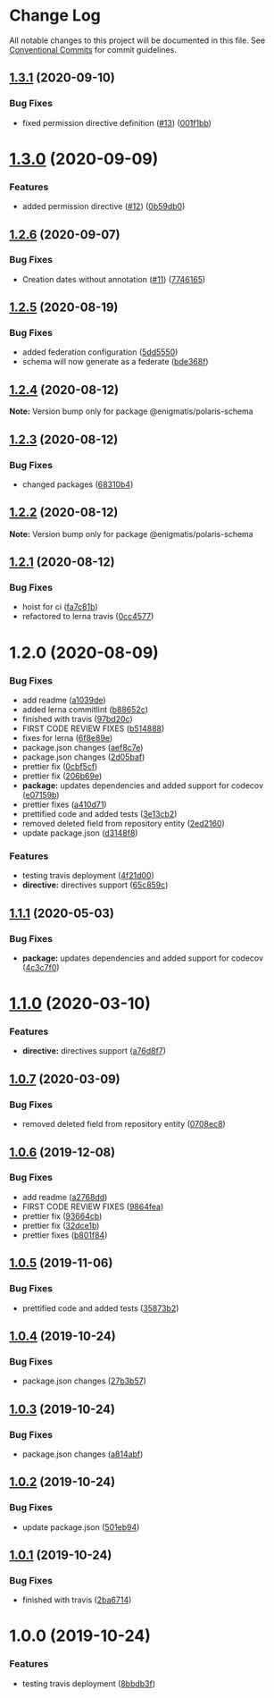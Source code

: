 # Change Log

All notable changes to this project will be documented in this file.
See [Conventional Commits](https://conventionalcommits.org) for commit guidelines.

## [1.3.1](https://github.com/Enigmatis/polaris-schema/compare/@enigmatis/polaris-schema@1.3.0...@enigmatis/polaris-schema@1.3.1) (2020-09-10)


### Bug Fixes

* fixed permission directive definition ([#13](https://github.com/Enigmatis/polaris-schema/issues/13)) ([001f1bb](https://github.com/Enigmatis/polaris-schema/commit/001f1bb45c8c88fe4fef5c9308e9f35375d59245))





# [1.3.0](https://github.com/Enigmatis/polaris-schema/compare/@enigmatis/polaris-schema@1.2.6...@enigmatis/polaris-schema@1.3.0) (2020-09-09)


### Features

* added permission directive ([#12](https://github.com/Enigmatis/polaris-schema/issues/12)) ([0b59db0](https://github.com/Enigmatis/polaris-schema/commit/0b59db056e40e1e417f932d02a21023c007ea5f9))





## [1.2.6](https://github.com/Enigmatis/polaris-schema/compare/@enigmatis/polaris-schema@1.2.5...@enigmatis/polaris-schema@1.2.6) (2020-09-07)


### Bug Fixes

* Creation dates without annotation ([#11](https://github.com/Enigmatis/polaris-schema/issues/11)) ([7746165](https://github.com/Enigmatis/polaris-schema/commit/77461659786738b4f0b5acfb699574dad3bb8f2e))





## [1.2.5](https://github.com/Enigmatis/polaris-schema/compare/@enigmatis/polaris-schema@1.2.4...@enigmatis/polaris-schema@1.2.5) (2020-08-19)


### Bug Fixes

* added federation configuration ([5dd5550](https://github.com/Enigmatis/polaris-schema/commit/5dd5550cd685c8fd281b297b0a308e1627b73cac))
* schema will now generate as a federate ([bde368f](https://github.com/Enigmatis/polaris-schema/commit/bde368fe13994c543e30f8ad4325e901d0a51767))





## [1.2.4](https://github.com/Enigmatis/polaris-schema/compare/@enigmatis/polaris-schema@1.2.3...@enigmatis/polaris-schema@1.2.4) (2020-08-12)

**Note:** Version bump only for package @enigmatis/polaris-schema





## [1.2.3](https://github.com/Enigmatis/polaris-schema/compare/@enigmatis/polaris-schema@1.2.2...@enigmatis/polaris-schema@1.2.3) (2020-08-12)


### Bug Fixes

* changed packages ([68310b4](https://github.com/Enigmatis/polaris-schema/commit/68310b42e64eb6ecb95455a6215ff5e110fda8f0))





## [1.2.2](https://github.com/Enigmatis/polaris-united/compare/@enigmatis/polaris-schema@1.2.1...@enigmatis/polaris-schema@1.2.2) (2020-08-12)

**Note:** Version bump only for package @enigmatis/polaris-schema





## [1.2.1](https://github.com/Enigmatis/polaris-united/compare/@enigmatis/polaris-schema@1.2.0...@enigmatis/polaris-schema@1.2.1) (2020-08-12)


### Bug Fixes

* hoist for ci ([fa7c81b](https://github.com/Enigmatis/polaris-united/commit/fa7c81b30c7a29b23be006b94742088ac2339fed))
* refactored to lerna travis ([0cc4577](https://github.com/Enigmatis/polaris-united/commit/0cc4577ed9e43a425dc1637e8f4424a1c018b95b))





# 1.2.0 (2020-08-09)


### Bug Fixes

* add readme ([a1039de](https://github.com/Enigmatis/polaris-schema/commit/a1039deb8ac160be9373b338dfa00396518c68fd))
* added lerna commitlint ([b88652c](https://github.com/Enigmatis/polaris-schema/commit/b88652ccefabce23f43dec62396744ca8cf03246))
* finished with travis ([97bd20c](https://github.com/Enigmatis/polaris-schema/commit/97bd20c9ad8370f0addab90b4282a590c587b7bb))
* FIRST CODE REVIEW FIXES ([b514888](https://github.com/Enigmatis/polaris-schema/commit/b514888374eb792a49735c6f5202975d23f60ce5))
* fixes for lerna ([6f8e89e](https://github.com/Enigmatis/polaris-schema/commit/6f8e89ef8788ad2ce3451166cf0d60a6eeb963b8))
* package.json changes ([aef8c7e](https://github.com/Enigmatis/polaris-schema/commit/aef8c7e7f6a74f67576451c8e7071b3ce7297a51))
* package.json changes ([2d05baf](https://github.com/Enigmatis/polaris-schema/commit/2d05bafccc2d97dc8bce12107f9f79fa11c91486))
* prettier fix ([0cbf5cf](https://github.com/Enigmatis/polaris-schema/commit/0cbf5cfa1ebd5e012be9dc0d107db13ba0706520))
* prettier fix ([206b69e](https://github.com/Enigmatis/polaris-schema/commit/206b69e9dfc8a8a0350151c3dc7f3f65b31223c1))
* **package:** updates dependencies and added support for codecov ([e07159b](https://github.com/Enigmatis/polaris-schema/commit/e07159bedb18c11ec263cabfa04073256d2ee44a))
* prettier fixes ([a410d71](https://github.com/Enigmatis/polaris-schema/commit/a410d718698eff004aaf00fabd86b3685c90478a))
* prettified code and added tests ([3e13cb2](https://github.com/Enigmatis/polaris-schema/commit/3e13cb2a72b474b37405f95c5688460c35c97107))
* removed deleted field from repository entity ([2ed2160](https://github.com/Enigmatis/polaris-schema/commit/2ed2160f821b4c37b30fd625186d87b62edcdf1a))
* update package.json ([d3148f8](https://github.com/Enigmatis/polaris-schema/commit/d3148f88d169516da6c2a572f3deab8c0cbce81e))


### Features

* testing travis deployment ([4f21d00](https://github.com/Enigmatis/polaris-schema/commit/4f21d00fa2a5f5fb4dccf18452df32a7af13460b))
* **directive:** directives support ([65c859c](https://github.com/Enigmatis/polaris-schema/commit/65c859ca1eb269d2dcdbf6a0587d527bdec2ba0f))





## [1.1.1](https://github.com/Enigmatis/polaris-schema/compare/v1.1.0...v1.1.1) (2020-05-03)


### Bug Fixes

* **package:** updates dependencies and added support for codecov ([4c3c7f0](https://github.com/Enigmatis/polaris-schema/commit/4c3c7f0ca679ce3d1d8267b3d83ae1b1e3795a1b))

# [1.1.0](https://github.com/Enigmatis/polaris-schema/compare/v1.0.7...v1.1.0) (2020-03-10)


### Features

* **directive:** directives support ([a76d8f7](https://github.com/Enigmatis/polaris-schema/commit/a76d8f7efcef26cf5d3778a1762ae3ae7bda5fb8))

## [1.0.7](https://github.com/Enigmatis/polaris-schema/compare/v1.0.6...v1.0.7) (2020-03-09)


### Bug Fixes

* removed deleted field from repository entity ([0708ec8](https://github.com/Enigmatis/polaris-schema/commit/0708ec87927043ed46f62da4d7baaed3d4b763f1))

## [1.0.6](https://github.com/Enigmatis/polaris-schema/compare/v1.0.5...v1.0.6) (2019-12-08)


### Bug Fixes

* add readme ([a2768dd](https://github.com/Enigmatis/polaris-schema/commit/a2768dd064c5649549eddbf5ef92287852dc7694))
* FIRST CODE REVIEW FIXES ([9864fea](https://github.com/Enigmatis/polaris-schema/commit/9864fea33cf6b5e8c7753451f4972c7bb39b61ca))
* prettier fix ([93664cb](https://github.com/Enigmatis/polaris-schema/commit/93664cbbb720784c668c0f4df99624f75271044b))
* prettier fix ([32dce1b](https://github.com/Enigmatis/polaris-schema/commit/32dce1b17dcc18f0dd9349e7d86a3dc7a9f9aa60))
* prettier fixes ([b801f84](https://github.com/Enigmatis/polaris-schema/commit/b801f8493fa18ae16c0ba4a53f166da1e8ee65bd))

## [1.0.5](https://github.com/Enigmatis/polaris-schema/compare/v1.0.4...v1.0.5) (2019-11-06)


### Bug Fixes

* prettified code and added tests ([35873b2](https://github.com/Enigmatis/polaris-schema/commit/35873b225f8010b9a73dcd64183732825c9b2d3c))

## [1.0.4](https://github.com/Enigmatis/polaris-schema/compare/v1.0.3...v1.0.4) (2019-10-24)


### Bug Fixes

* package.json changes ([27b3b57](https://github.com/Enigmatis/polaris-schema/commit/27b3b57d6afd6cd1af198ea702caa7e31342b15c))

## [1.0.3](https://github.com/Enigmatis/polaris-schema/compare/v1.0.2...v1.0.3) (2019-10-24)


### Bug Fixes

* package.json changes ([a814abf](https://github.com/Enigmatis/polaris-schema/commit/a814abf773aab82ad8e3bb44653b8ac9eb5bb315))

## [1.0.2](https://github.com/Enigmatis/polaris-schema/compare/v1.0.1...v1.0.2) (2019-10-24)


### Bug Fixes

* update package.json ([501eb94](https://github.com/Enigmatis/polaris-schema/commit/501eb94cecca625a7822c9b9ddfdbe08a4a1d149))

## [1.0.1](https://github.com/Enigmatis/polaris-schema/compare/v1.0.0...v1.0.1) (2019-10-24)


### Bug Fixes

* finished with travis ([2ba6714](https://github.com/Enigmatis/polaris-schema/commit/2ba6714844be4d2c0fcf3c4c1ecf8d88918ed028))

# 1.0.0 (2019-10-24)


### Features

* testing travis deployment ([8bbdb3f](https://github.com/Enigmatis/polaris-schema/commit/8bbdb3fc7dd955c9115cc30629fa87f88797cabb))
